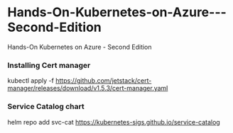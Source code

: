 # Hands-On-Kubernetes-on-Azure---Second-Edition
Hands-On Kubernetes on Azure - Second Edition


### Installing Cert manager

kubectl apply -f https://github.com/jetstack/cert-manager/releases/download/v1.5.3/cert-manager.yaml

### Service Catalog chart
helm repo add svc-cat https://kubernetes-sigs.github.io/service-catalog
